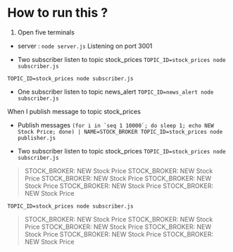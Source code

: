 ![]()

# How to run this ? 
1. Open five terminals

- server : 
```node server.js```
Listening on port 3001



- Two subscriber listen to topic stock_prices
```TOPIC_ID=stock_prices node subscriber.js```


```TOPIC_ID=stock_prices node subscriber.js```

- One subscriber listen to topic news_alert
```TOPIC_ID=news_alert node subscriber.js```


When I publish message to topic stock_prices
- Publish messages 
```(for i in `seq 1 10000`; do sleep 1; echo NEW Stock Price; done) | NAME=STOCK_BROKER TOPIC_ID=stock_prices node publisher.js```

- Two subscriber listen to topic stock_prices
```TOPIC_ID=stock_prices node subscriber.js```
> STOCK_BROKER: NEW Stock Price
> STOCK_BROKER: NEW Stock Price
> STOCK_BROKER: NEW Stock Price
> STOCK_BROKER: NEW Stock Price
> STOCK_BROKER: NEW Stock Price
> STOCK_BROKER: NEW Stock Price


```TOPIC_ID=stock_prices node subscriber.js```
> STOCK_BROKER: NEW Stock Price
> STOCK_BROKER: NEW Stock Price
> STOCK_BROKER: NEW Stock Price
> STOCK_BROKER: NEW Stock Price
> STOCK_BROKER: NEW Stock Price
> STOCK_BROKER: NEW Stock Price
